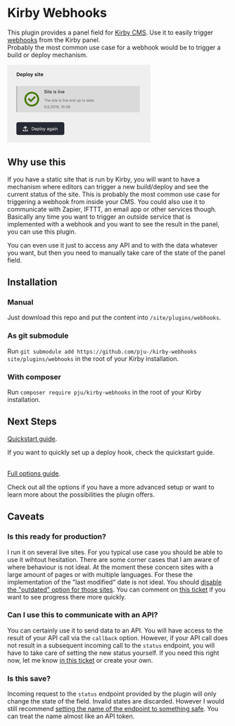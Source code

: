 # Kirby Webhooks

This plugin provides a panel field for [Kirby CMS](https://getkirby.com/). Use it to easily trigger [webhooks](https://en.wikipedia.org/wiki/Webhook) from the Kirby panel.<br>
Probably the most common use case for a webhook would be to trigger a build or deploy mechanism.

![](kirby-webhooks.gif)

## Why use this

If you have a static site that is run by Kirby, you will want to have a mechanism where editors can trigger a new build/deploy and see the current status of the site.
This is probably the most common use case for triggering a webhook from inside your CMS.
You could also use it to communicate with Zapier, IFTTT, an email app or other services though. Basically any time you want to trigger an outside service that is implemented with a webhook and you want to see the result in the panel, you can use this plugin.

You can even use it just to access any API and to with the data whatever you want, but then you need to manually take care of the state of the panel field.

## Installation

### Manual
Just download this repo and put the content into `/site/plugins/webhooks`.

### As git submodule
Run `git submodule add https://github.com/pju-/kirby-webhooks site/plugins/webhooks` in the root of your Kirby installation.

### With composer
Run `composer require pju/kirby-webhooks` in the root of your Kirby installation.

## Next Steps

[Quickstart guide](https://github.com/pju-/kirby-webhooks/tree/master/docs/quickstart.md).<br>

If you want to quickly set up a deploy hook, check the quickstart guide.
<br>
<br>

[Full options guide](https://github.com/pju-/kirby-webhooks/tree/master/docs/config.md).<br>

Check out all the options if you have a more advanced setup or want to learn more about the possibilities the plugin offers.

## Caveats

### Is this ready for production?
I run it on several live sites. For you typical use case you should be able to use it wihtout hesitation. There are some corner cases that I am aware of where behaviour is not ideal.
At the moment these concern sites with a large amount of pages or with multiple languages. For these the implementation of the "last modified" date is not ideal. You should [disable the "outdated" option for those sites](https://github.com/pju-/kirby-webhooks/tree/master/docs/config.md#hook-structure). You can comment on [this ticket](https://github.com/pju-/kirby-webhooks/issues/8) if you want to see progress there more quickly.

### Can I use this to communicate with an API?
You can certainly use it to send data to an API. You will have access to the result of your API call via the `callback` option. However, if your API call does not result in a subsequent incoming call to the `status` endpoint, you will have to take care of setting the new status yourself.
If you need this right now, let me know [in this ticket](https://github.com/pju-/kirby-webhooks/issues/10) or create your own.

### Is this save?
Incoming request to the `status` endpoint provided by the plugin will only change the state of the field. Invalid states are discarded. However I would still recommend [setting the name of the endpoint to something safe](https://github.com/pju-/kirby-webhooks/blob/master/docs/config.md#endpoint). You can treat the name almost like an API token.
